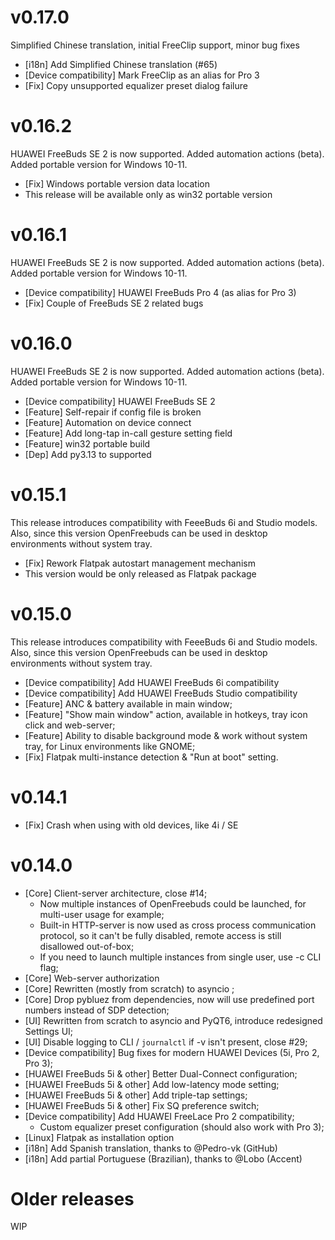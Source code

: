 # v0.17.0
Simplified Chinese translation, initial FreeClip support, minor bug fixes

- [i18n] Add Simplified Chinese translation (#65)
- [Device compatibility] Mark FreeClip as an alias for Pro 3
- [Fix] Copy unsupported equalizer preset dialog failure

# v0.16.2
HUAWEI FreeBuds SE 2 is now supported. Added automation actions (beta).
Added portable version for Windows 10-11.

- [Fix] Windows portable version data location
- This release will be available only as win32 portable version

# v0.16.1
HUAWEI FreeBuds SE 2 is now supported. Added automation actions (beta).
Added portable version for Windows 10-11.

- [Device compatibility] HUAWEI FreeBuds Pro 4 (as alias for Pro 3)
- [Fix] Couple of FreeBuds SE 2 related bugs

# v0.16.0
HUAWEI FreeBuds SE 2 is now supported. Added automation actions (beta).
Added portable version for Windows 10-11.

-  [Device compatibility] HUAWEI FreeBuds SE 2
-  [Feature] Self-repair if config file is broken 
-  [Feature] Automation on device connect
-  [Feature] Add long-tap in-call gesture setting field 
-  [Feature] win32 portable build 
-  [Dep] Add py3.13 to supported 

# v0.15.1
This release introduces compatibility with FeeeBuds 6i and Studio models.
Also, since this version OpenFreebuds can be used in desktop environments
without system tray.

- [Fix] Rework Flatpak autostart management mechanism
- This version would be only released as Flatpak package

# v0.15.0
This release introduces compatibility with FeeeBuds 6i and Studio models.
Also, since this version OpenFreebuds can be used in desktop environments
without system tray.

- [Device compatibility] Add HUAWEI FreeBuds 6i compatibility
- [Device compatibility] Add HUAWEI FreeBuds Studio compatibility
- [Feature] ANC & battery available in main window;
- [Feature] "Show main window" action, available in hotkeys, tray icon click and web-server;
- [Feature] Ability to disable background mode & work without system tray, for Linux environments like GNOME;
- [Fix] Flatpak multi-instance detection & "Run at boot" setting.

# v0.14.1
- [Fix] Crash when using with old devices, like 4i / SE

# v0.14.0
- [Core] Client-server architecture, close #14;
	- Now multiple instances of OpenFreebuds could be launched, for multi-user usage for example;
	- Built-in HTTP-server is now used as cross process communication protocol, so it can't be fully disabled, remote access is still disallowed out-of-box;
	- If you need to launch multiple instances from single user, use -c  CLI flag;
- [Core] Web-server authorization
- [Core] Rewritten (mostly from scratch) to asyncio ;
- [Core] Drop pybluez  from dependencies, now will use predefined port numbers instead of SDP detection;
- [UI] Rewritten from scratch to asyncio  and PyQT6, introduce redesigned Settings UI;
- [UI] Disable logging to CLI / `journalctl` if -v  isn't present, close #29;
- [Device compatibility] Bug fixes for modern HUAWEI Devices (5i, Pro 2, Pro 3);
- [HUAWEI FreeBuds 5i & other] Better Dual-Connect configuration;
- [HUAWEI FreeBuds 5i & other] Add low-latency mode setting;
- [HUAWEI FreeBuds 5i & other] Add triple-tap settings;
- [HUAWEI FreeBuds 5i & other] Fix SQ preference switch;
- [Device compatibility] Add HUAWEI FreeLace Pro 2 compatibility;
	- Custom equalizer preset configuration (should also work with Pro 3);
- [Linux] Flatpak as installation option
- [i18n] Add Spanish translation, thanks to @Pedro-vk (GitHub)
- [i18n] Add  partial Portuguese (Brazilian), thanks to  @Lobo (Accent)

# Older releases
WIP
